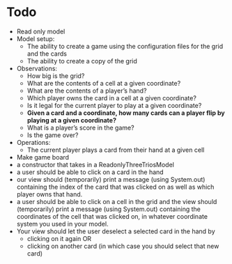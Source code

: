 # Todo

- Read only model
- Model setup:
    - The ability to create a game using the configuration files for the grid and the cards
    - The ability to create a copy of the grid
- Observations:
    - How big is the grid?
    - What are the contents of a cell at a given coordinate?
    - What are the contents of a player’s hand?
    - Which player owns the card in a cell at a given coordinate?
    - Is it legal for the current player to play at a given coordinate?
    - **Given a card and a coordinate, how many cards can a player flip by playing at a given
      coordinate?**
    - What is a player’s score in the game?
    - Is the game over?
- Operations:
    - The current player plays a card from their hand at a given cell
- Make game board
- a constructor that takes in a ReadonlyThreeTriosModel
- a user should be able to click on a card in the hand
- our view should (temporarily) print a message (using System.out) containing the index of the card
  that was clicked on as well as which player owns that hand.
- a user should be able to click on a cell in the grid and the view should (temporarily) print a
  message (using System.out) containing the coordinates of the cell that was clicked on, in whatever
  coordinate system you used in your model.
- Your view should let the user deselect a selected card in the hand by
    - clicking on it again OR
    - clicking on another card (in which case you should select that new card)